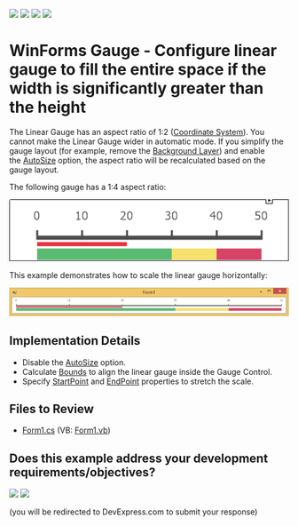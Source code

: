 <!-- default badges list -->
![](https://img.shields.io/endpoint?url=https://codecentral.devexpress.com/api/v1/VersionRange/128623720/24.2.1%2B)
[![](https://img.shields.io/badge/Open_in_DevExpress_Support_Center-FF7200?style=flat-square&logo=DevExpress&logoColor=white)](https://supportcenter.devexpress.com/ticket/details/T158525)
[![](https://img.shields.io/badge/📖_How_to_use_DevExpress_Examples-e9f6fc?style=flat-square)](https://docs.devexpress.com/GeneralInformation/403183)
[![](https://img.shields.io/badge/💬_Leave_Feedback-feecdd?style=flat-square)](#does-this-example-address-your-development-requirementsobjectives)
<!-- default badges end -->

# WinForms Gauge - Configure linear gauge to fill the entire space if the width is significantly greater than the height

The Linear Gauge has an aspect ratio of 1:2 ([Coordinate System](https://docs.devexpress.com/WindowsForms/18220/controls-and-libraries/gauges/concepts/coordinate-system)). You cannot make the Linear Gauge wider in automatic mode. If you simplify the gauge layout (for example, remove the [Background Layer](https://docs.devexpress.com/WindowsForms/DevExpress.XtraGauges.Win.Gauges.Linear.LinearGauge.BackgroundLayers)) and enable the [AutoSize](https://docs.devexpress.com/WindowsForms/DevExpress.XtraGauges.Win.Gauges.Linear.LinearGauge.AutoSize) option, the aspect ratio will be recalculated based on the gauge layout.

The following gauge has a 1:4 aspect ratio:

![WinForms Linear Gauge](https://raw.githubusercontent.com/DevExpress-Examples/how-to-configure-linear-gauge-to-fill-all-space-if-width-exceeds-height-significantly-t158525/14.1.7+/media/3502ad27-4ec0-11e4-80ba-00155d624807.png)

This example demonstrates how to scale the linear gauge horizontally:

![WinForms Linear Gauge with Custom Aspect Ratio](https://raw.githubusercontent.com/DevExpress-Examples/how-to-configure-linear-gauge-to-fill-all-space-if-width-exceeds-height-significantly-t158525/14.1.7+/media/97aa6654-4ec0-11e4-80ba-00155d624807.png)

## Implementation Details

* Disable the [AutoSize](https://docs.devexpress.com/WindowsForms/DevExpress.XtraGauges.Win.Gauges.Linear.LinearGauge.AutoSize) option.
* Calculate [Bounds](https://documentation.devexpress.com/#CoreLibraries/DevExpressXtraGaugesCoreModelBaseGauge_Boundstopic) to align the linear gauge inside the Gauge Control.
* Specify [StartPoint](https://docs.devexpress.com/CoreLibraries/DevExpress.XtraGauges.Core.Model.LinearScale.StartPoint) and [EndPoint](https://docs.devexpress.com/CoreLibraries/DevExpress.XtraGauges.Core.Model.LinearScale.EndPoint) properties to stretch the scale.


## Files to Review

* [Form1.cs](./CS/WindowsFormsApplication1/Form1.cs) (VB: [Form1.vb](./VB/WindowsFormsApplication1/Form1.vb))
<!-- feedback -->
## Does this example address your development requirements/objectives?

[<img src="https://www.devexpress.com/support/examples/i/yes-button.svg"/>](https://www.devexpress.com/support/examples/survey.xml?utm_source=github&utm_campaign=winforms-linear-gauge-custom-aspect-ratio&~~~was_helpful=yes) [<img src="https://www.devexpress.com/support/examples/i/no-button.svg"/>](https://www.devexpress.com/support/examples/survey.xml?utm_source=github&utm_campaign=winforms-linear-gauge-custom-aspect-ratio&~~~was_helpful=no)

(you will be redirected to DevExpress.com to submit your response)
<!-- feedback end -->
